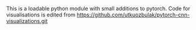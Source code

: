 This is a loadable python module with small additions to pytorch. Code for visualisations is edited from https://github.com/utkuozbulak/pytorch-cnn-visualizations.git